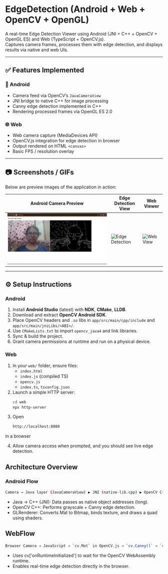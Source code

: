 # EdgeDetection (Android + Web + OpenCV + OpenGL)

A real-time Edge Detection Viewer using Android (JNI + C++ + OpenCV + OpenGL ES) and Web (TypeScript + OpenCV.js).  
Captures camera frames, processes them with edge detection, and displays results via native and web UIs.

---

## ✅ Features Implemented

### 📱 Android
- Camera feed via OpenCV’s `JavaCameraView`  
- JNI bridge to native C++ for image processing  
- Canny edge detection implemented in C++  
- Rendering processed frames via OpenGL ES 2.0  

### 🌐 Web
- Web camera capture (MediaDevices API)  
- OpenCV.js integration for edge detection in browser  
- Output rendered on HTML `<canvas>`  
- Basic FPS / resolution overlay

---

## 📷 Screenshots / GIFs

Below are preview images of the application in action:

| Android Camera Preview | Edge Detection View | Web Viewer |
|------------------------|---------------------|-------------|
| ![Camera Preview](screenshots/Screenshot%202025-10-07%20232753.png) | ![Edge Detection](screenshots/android_edge.png) | ![Web View](screenshots/web_view.png) |



---

## ⚙️ Setup Instructions

### Android

1. Install **Android Studio** (latest) with **NDK**, **CMake**, **LLDB**.  
2. Download and extract **OpenCV Android SDK**.  
3. Place OpenCV headers and `.so` libs in `app/src/main/cpp/include` and `app/src/main/jniLibs/<ABI>/`.  
4. Use `CMakeLists.txt` to import `opencv_java4` and link libraries.  
5. Sync & build the project.  
6. Grant camera permissions at runtime and run on a physical device.

### Web

1. In your `web/` folder, ensure files:
   - `index.html`  
   - `index.js` (compiled TS)  
   - `opencv.js`  
   - `index.ts`, `tsconfig.json`  
2. Launch a simple HTTP server:
   ```bash
   cd web
   npx http-server
  3. Open
     ```bash
     http://localhost:8080
  in a browser

  4. Allow camera access when prompted, and you should see live edge detection.
##  Architecture Overview

### Android Flow
```bash
Camera → Java layer (JavaCameraView) ▶ JNI (native-lib.cpp) ▶ OpenCV C++ ▶ Processed Mat ▶ GLRenderer ▶ Display via GLSurfaceView
```
- Java → C++ (JNI): Data passes as native object addresses (long).
- OpenCV C++: Performs grayscale + Canny edge detection.
- GLRenderer: Converts Mat to Bitmap, binds texture, and draws a quad using shaders.
## WebFlow 
```bash
Browser Camera → JavaScript → `cv.Mat` in OpenCV.js → `cv.Canny()` → `cv.imshow()` → Canvas Display
```
- Uses cv['onRuntimeInitialized'] to wait for the OpenCV WebAssembly runtime.
- Enables real-time edge detection directly in the browser.
